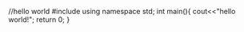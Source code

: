 //hello world 
#include<iostream>
using namespace std;
int main(){
    cout<<"hello world!";
    return 0;
}